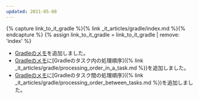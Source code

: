 ```yaml
---
updated: 2021-05-08
---
```

{% capture link_to_it_gradle %}{% link _it_articles/gradle/index.md %}{% endcapture %}
{% assign link_to_it_gradle = link_to_it_gradle | remove: 'index' %}

- [Gradleのメモ]({{link_to_it_gradle}})を追加しました。
- [Gradleのメモ]({{link_to_it_gradle}})に[Gradleのタスク内の処理順序]({% link _it_articles/gradle/processing_order_in_a_task.md %})を追加しました。
- [Gradleのメモ]({{link_to_it_gradle}})に[Gradleのタスク間の処理順序]({% link _it_articles/gradle/processing_order_between_tasks.md %})を追加しました。
